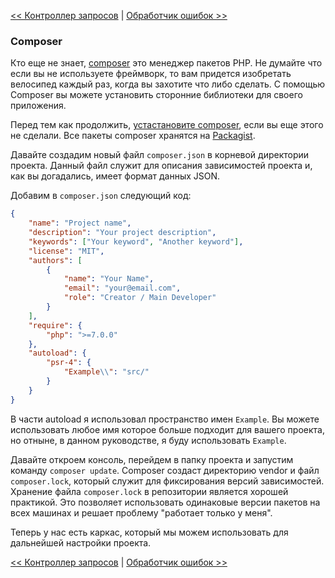 [<< Контроллер запросов](01-front-controller.md) | [Обработчик ошибок >>](03-error-handler.md)

### Composer

Кто еще не знает, [composer](https://getcomposer.org/) это менеджер пакетов PHP. Не думайте что если вы не используете фреймворк, то вам придется изобретать велосипед каждый раз, когда вы захотите что либо сделать. С помощью Composer вы можете установить сторонние библиотеки для своего приложения.

Перед тем как продолжить, [устастановите composer](https://getcomposer.org/doc/00-intro.md), если вы еще этого не сделали. Все пакеты composer хранятся на [Packagist](https://packagist.org/).

Давайте создадим новый файл `composer.json` в корневой директории проекта. Данный файл служит для описания зависимостей проекта и, как вы догадались, имеет формат данных JSON.

Добавим в `composer.json` следующий код:

```json
{
    "name": "Project name",
    "description": "Your project description",
    "keywords": ["Your keyword", "Another keyword"],
    "license": "MIT",
    "authors": [
        {
            "name": "Your Name",
            "email": "your@email.com",
            "role": "Creator / Main Developer"
        }
    ],
    "require": {
        "php": ">=7.0.0"
    },
    "autoload": {
        "psr-4": {
            "Example\\": "src/"
        }
    }
}
```

В части autoload я использовал пространство имен `Example`. Вы можете использовать любое имя которое больше подходит для вашего проекта, но отныне, в данном руководстве, я буду использовать `Example`.

Давайте откроем консоль, перейдем в папку проекта и запустим команду `composer update`. Composer создаст директорию vendor и файл `composer.lock`, который служит для фиксирования версий зависимостей. Хранение файла `composer.lock` в репозитории является хорошей практикой. Это позволяет использовать одинаковые версии пакетов на всех машинах и решает проблему "работает только у меня".

Теперь у нас есть каркас, который мы можем использовать для дальнейшей настройки проекта.

[<< Контроллер запросов](01-front-controller.md) | [Обработчик ошибок >>](03-error-handler.md)
